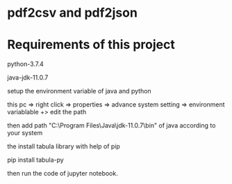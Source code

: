 # pdf2csv and pdf2json


# Requirements of this project

python-3.7.4

java-jdk-11.0.7

setup the environment variable of java and python

this pc => right click => properties => advance system setting => environment variablable +> edit the path 

then add path "C:\Program Files\Java\jdk-11.0.7\bin" of java according to your system

the install tabula library with help of pip

pip install tabula-py

then run the code of jupyter notebook.
